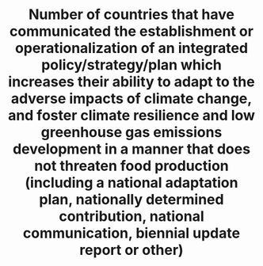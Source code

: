 ---
data_non_statistical: false
date_metadata_updated: February 2018 (Kali Kong)
goal_meta_link: http://unstats.un.org/sdgs/files/metadata-compilation/Metadata-Goal-13.pdf
goal_meta_link_page: 11
graph: binary
graph_status_notes: Posted
graph_title: Has the US established a plan to improve the nation's ability to adapt
  to climate change in a manner that does not adversely affect food production?
graph_type: line
graph_type_description: null
has_metadata: false
indicator: 13.2.1
indicator_name: Number of countries that have communicated the establishment or operationalization
  of an integrated policy/strategy/plan which increases their ability to adapt to
  the adverse impacts of climate change, and foster climate resilience and low greenhouse
  gas emissions development in a manner that does not threaten food production (including
  a national adaptation plan, nationally determined contribution, national communication,
  biennial update report or other)
indicator_variable: null
layout: indicator
periodicity: Annual
permalink: /13-2-1/
published: true
reporting_status: complete
sdg_goal: 13
source_agency_staff_name: Amy Rosenband, NSC
source_agency_survey_dataset: National Security Council/Executive Office of the President
source_notes: null
source_title: null
source_url: https://obamawhitehouse.archives.gov/the-press-office/2013/11/01/executive-order-preparing-united-states-impacts-climate-change
target: Integrate climate change measures into national policies, strategies and planning.
target_id: '13.2'
title: Number of countries that have communicated the establishment or operationalization
  of an integrated policy/strategy/plan which increases their ability to adapt to
  the adverse impacts of climate change, and foster climate resilience and low greenhouse
  gas emissions development in a manner that does not threaten food production (including
  a national adaptation plan, nationally determined contribution, national communication,
  biennial update report or other)
un_custodial_agency: 'UNFCCC (Partnering Agencies: UNEP, WMO, WHO)'
un_designated_tier: '3'
unit_of_measure: Yes/No
us_method_of_computation: "US President\u2019s Climate Action Plan E.O. 13653: Preparing\
  \ the U.S. for the Impacts of Climate Change (agencies adaptation plans) E.O. 13677:\
  \ Climate-Resilient International Development E.O. 13693: Planning for Federal SustainabiHility\
  \ in the Next Decade"
variable_description: null
variable_notes: null
---